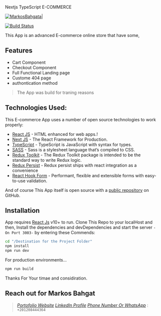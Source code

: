  Nextjs TypeScript E-COMMERCE

[![MarkosBahgata|](https://static.agilitycms.com/logos/full-logo-black-on-white-vercel_20200827182255_0.png)](https://nextjs-e-commerce-inky.vercel.app/home)

[![Build Status](https://travis-ci.org/joemccann/dillinger.svg?branch=master)](https://nextjs-e-commerce-inky.vercel.app/home)

This App is an advanced E-commerce online store that have some,

## Features

- Cart Component
- Checkout Component
- Full Functional Landing page
- Custome 404 page
- authontication method 



> The App was build for traning reasons

## Technologies Used:

This E-commerce App uses a number of open source technologies to work properly:

- [React JS](https://reactjs.org/) - HTML enhanced for web apps.!
- [Next JS](https://nextjs.org/) - The React Framework for Production.
- [TypeScript](https://www.typescriptlang.org/) - TypeScript is JavaScript with syntax for types.
- [SASS](https://sass-lang.com/) - Sass is a stylesheet language that’s compiled to CSS.
- [Redux Toolkit](https://redux-toolkit.js.org/) - The Redux Toolkit package is intended to be the standard way to write Redux logic.
- [Redux Persist](https://www.npmjs.com/package/redux-persist) - Redux persist ships with react integration as a convenience
- [React Hook Form](https://react-hook-form.com/) - Performant, flexible and extensible forms with easy-to-use validation.

And of course This App itself is open source with a [public repository](https://github.com/markosbahgat/NextjsTypeScript-E-COMMERCE)
 on GitHub.

## Installation

App requires [React Js](https://reactjs.org/) v10+ to run.
Clone This Repo to your localHost and then,
Install the dependencies and devDependencies and start the server ```-On Port 3003-```  by entering these Commends:

```sh
cd "/Destination for the Project Folder"
npm install
npm run dev
```

For production environments...

```sh
npm run build
```

Thanks For Your timae and considiration.

## Reach out for Markos Bahgat

>[_Portofolio Website_](http://markosbahgat.com)
>[_LinkedIn Profile_](https://www.linkedin.com/in/markos-bahgat-9a7178216)
>[_Phone Number Or WhatsApp_]() : ``` +201208444364```
